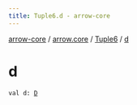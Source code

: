```yaml
---
title: Tuple6.d - arrow-core
---
```


[arrow-core](../../index.html) / [arrow.core](../index.html) / [Tuple6](index.html) / [d](./d.html)

# d

`val d: `[`D`](index.html#D)